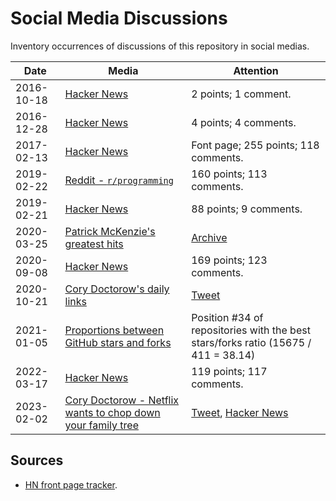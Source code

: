 # Social Media Discussions

Inventory occurrences of discussions of this repository in social medias.

| Date       | Media                                                                                                                           | Attention                                                                                      |
| ---------- | ------------------------------------------------------------------------------------------------------------------------------- | ---------------------------------------------------------------------------------------------- |
| 2016-10-18 | [Hacker News](https://news.ycombinator.com/item?id=12737142)                                                                    | 2 points; 1 comment.                                                                           |
| 2016-12-28 | [Hacker News](https://news.ycombinator.com/item?id=13271541)                                                                    | 4 points; 4 comments.                                                                          |
| 2017-02-13 | [Hacker News](https://news.ycombinator.com/item?id=13637102)                                                                    | Font page; 255 points; 118 comments.                                                           |
| 2019-02-22 | [Reddit - `r/programming`](https://www.reddit.com/r/programming/comments/athzqf/awesomefalsehood_a_curated_list_of_falsehoods/) | 160 points; 113 comments.                                                                      |
| 2019-02-21 | [Hacker News](https://news.ycombinator.com/item?id=19215265)                                                                    | 88 points; 9 comments.                                                                         |
| 2020-03-25 | [Patrick McKenzie's greatest hits](https://www.kalzumeus.com/greatest-hits/)                                                    | [Archive](https://web.archive.org/web/20200325233426/https://www.kalzumeus.com/greatest-hits/) |
| 2020-09-08 | [Hacker News](https://news.ycombinator.com/item?id=24405941)                                                                    | 169 points; 123 comments.                                                                      |
| 2020-10-21 | [Cory Doctorow's daily links](https://pluralistic.net/2020/10/21/each-drop-of-strych-a-nine/#a-sort-of-runic-rhyme)             | [Tweet](https://twitter.com/kdeldycke/status/1319587008768020480)                              |
| 2021-01-05 | [Proportions between GitHub stars and forks](https://gh.clickhouse.tech/explorer/#proportions-between-stars-and-forks)          | Position #34 of repositories with the best stars/forks ratio (15675 / 411 = 38.14)             |
| 2022-03-17 | [Hacker News](https://news.ycombinator.com/item?id=30710908)                                                                    | 119 points; 117 comments.                                                                      |
| 2023-02-02 | [Cory Doctorow - Netflix wants to chop down your family tree](https://pluralistic.net/2023/02/02/nonbinary-families/#red-envelopes)                                                                    | [Tweet](https://twitter.com/kdeldycke/status/1624280046243311617), [Hacker News](https://news.ycombinator.com/item?id=34628182)                                                                           |

## Sources

- [HN front page tracker](https://toddwschneider.com/dashboards/hacker-news-trends/?q=falsehoods+programmers+believe+in&f=title).
